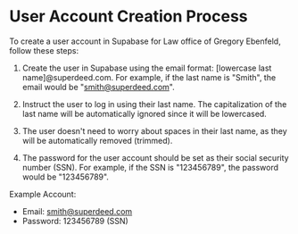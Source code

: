 # User Account Creation Process

To create a user account in Supabase for Law office of Gregory Ebenfeld, follow these steps:

1. Create the user in Supabase using the email format: [lowercase last name]@superdeed.com. For example, if the last name is "Smith", the email would be "smith@superdeed.com".

2. Instruct the user to log in using their last name. The capitalization of the last name will be automatically ignored since it will be lowercased.

3. The user doesn't need to worry about spaces in their last name, as they will be automatically removed (trimmed).

4. The password for the user account should be set as their social security number (SSN). For example, if the SSN is "123456789", the password would be "123456789".

Example Account:
- Email: smith@superdeed.com
- Password: 123456789 (SSN)